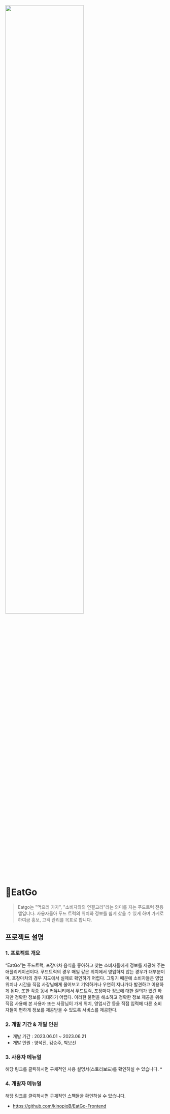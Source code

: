 <!--

**Here are some ideas to get you started:**

🙋‍♀️ A short introduction - what is your organization all about?
🌈 Contribution guidelines - how can the community get involved?
👩‍💻 Useful resources - where can the community find your docs? Is there anything else the community should know?
🍿 Fun facts - what does your team eat for breakfast?
🧙 Remember, you can do mighty things with the power of [Markdown](https://docs.github.com/github/writing-on-github/getting-started-with-writing-and-formatting-on-github/basic-writing-and-formatting-syntax)
-->
<!-- [eatgo_title] -->
<img src="https://github.com/user-attachments/assets/1566b3f7-27ec-4c5b-a50e-91481baf570c" width="70%" height="70%"  />


# 🚚EatGo
> Eatgo는 "먹으러 가자", "소비자와의 연결고리"라는 의미를 지는 푸드트럭 전용 앱입니다. 사용자들아 푸드 트럭의 위치와 정보를 쉽게 찾을 수 있게 하며 가게로 하여금 홍보, 고객 관리를 목표로 합니다.

## 프로젝트 설명
### 1. 프로젝트 개요

 “EatGo”는 푸드트럭, 포장마차 음식을 좋아하고 찾는 소비자들에게 정보를 제공해 주는 애플리케이션이다. 푸드트럭의 경우 매일 같은 위치에서 영업하지 않는 경우가 대부분이며, 포장마차의 경우 지도에서 실제로 확인하기 어렵다. 그렇기 때문에 소비자들은 영업 위치나 시간을 직접 사장님에게 물어보고 기억하거나 우연히 지나가다 발견하고 이용하게 된다. 또한 각종 동네 커뮤니티에서 푸드트럭, 포장마차 정보에 대한 질의가 있긴 하지만 정확한 정보를 기대하기 어렵다. 이러한 불편을 해소하고 정확한 정보 제공을 위해 직접 사용해 본 사용자 또는 사장님이 가게 위치, 영업시간 등을 직접 입력해 다른 소비자들이 편하게 정보를 제공받을 수 있도록 서비스를 제공한다.

### 2. 개발 기간 & 개발 인원
* 개발 기간 : 2023.06.01 ~ 2023.06.21
* 개발 인원 : 양석진, 김승주, 박보선
  
### 3. 사용자 메뉴얼
해당 링크를 클릭하시면 구체적인 사용 설명서(스토리보드)를 확인하실 수 있습니다.
* 
### 4. 개발자 메뉴얼
해당 링크를 클릭하시면 구체적인 스펙들을 확인하실 수 있습니다.
* https://github.com/kinopioB/EatGo-Frontend
